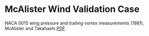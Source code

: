 
# McAlister Wind Validation Case

NACA 0015 wing pressure and trailing vortex measurements (1981), McAlister and Takahashi [PDF](http://www.dtic.mil/cgi-bin/GetTRDoc?AD=ADA257317).
